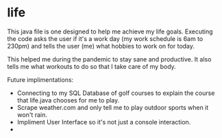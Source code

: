 # life
This java file is one designed to help me achieve my life goals.
Executing the code asks the user if it's a work day (my work schedule is 6am to 230pm) and tells the user (me) what hobbies to work on for today. 

This helped me during the pandemic to stay sane and productive. It also tells me what workouts to do so that I take care of my body.

Future implimentations:

* Connecting to my SQL Database of golf courses to explain the course that life.java chooses for me to play. 
* Scrape weather.com and only tell me to play outdoor sports when it won't rain.
* Impliment User Interface so it's not just a console interaction.
* 

